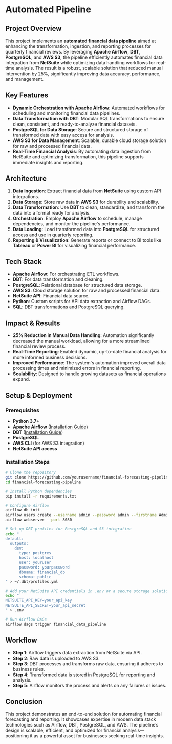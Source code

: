 # Automated Pipeline

## Project Overview

This project implements an **automated financial data pipeline** aimed at enhancing the transformation, ingestion, and reporting processes for quarterly financial reviews. By leveraging **Apache Airflow**, **DBT**, **PostgreSQL**, and **AWS S3**, the pipeline efficiently automates financial data integration from **NetSuite** while optimizing data handling workflows for real-time analysis. The result is a robust, scalable solution that reduced manual intervention by 25%, significantly improving data accuracy, performance, and management.

## Key Features

- **Dynamic Orchestration with Apache Airflow**: Automated workflows for scheduling and monitoring financial data pipelines.
- **Data Transformation with DBT**: Modular SQL transformations to ensure clean, consistent, and ready-to-analyze financial datasets.
- **PostgreSQL for Data Storage**: Secure and structured storage of transformed data with easy access for analysis.
- **AWS S3 for Data Management**: Scalable, durable cloud storage solution for raw and processed financial data.
- **Real-Time Financial Analysis**: By automating data ingestion from NetSuite and optimizing transformation, this pipeline supports immediate insights and reporting.

## Architecture

1. **Data Ingestion**: Extract financial data from **NetSuite** using custom API integrations.
2. **Data Storage**: Store raw data in **AWS S3** for durability and scalability.
3. **Data Transformation**: Use **DBT** to clean, standardize, and transform the data into a format ready for analysis.
4. **Orchestration**: Employ **Apache Airflow** to schedule, manage dependencies, and monitor the pipeline's performance.
5. **Data Loading**: Load transformed data into **PostgreSQL** for structured access and use in quarterly reporting.
6. **Reporting & Visualization**: Generate reports or connect to BI tools like **Tableau** or **Power BI** for visualizing financial performance.

## Tech Stack

- **Apache Airflow**: For orchestrating ETL workflows.
- **DBT**: For data transformation and cleaning.
- **PostgreSQL**: Relational database for structured data storage.
- **AWS S3**: Cloud storage solution for raw and processed financial data.
- **NetSuite API**: Financial data source.
- **Python**: Custom scripts for API data extraction and Airflow DAGs.
- **SQL**: DBT transformations and PostgreSQL querying.

## Impact & Results

- **25% Reduction in Manual Data Handling**: Automation significantly decreased the manual workload, allowing for a more streamlined financial review process.
- **Real-Time Reporting**: Enabled dynamic, up-to-date financial analysis for more informed business decisions.
- **Improved Performance**: The system's automation improved overall data processing times and minimized errors in financial reporting.
- **Scalability**: Designed to handle growing datasets as financial operations expand.

## Setup & Deployment

### Prerequisites
- **Python 3.7+**
- **Apache Airflow** ([Installation Guide](https://airflow.apache.org/docs/apache-airflow/stable/installation.html))
- **DBT** ([Installation Guide](https://docs.getdbt.com/docs/get-started))
- **PostgreSQL**
- **AWS CLI** (for AWS S3 integration)
- **NetSuite API access**

### Installation Steps

```bash
# Clone the repository
git clone https://github.com/yourusername/financial-forecasting-pipeline.git
cd financial-forecasting-pipeline

# Install Python dependencies
pip install -r requirements.txt

# Configure Airflow
airflow db init
airflow users create --username admin --password admin --firstname Admin --lastname Admin --role Admin --email admin@example.com
airflow webserver --port 8080

# Set up DBT profiles for PostgreSQL and S3 integration
echo "
default:
  outputs:
    dev:
      type: postgres
      host: localhost
      user: youruser
      password: yourpassword
      dbname: financial_db
      schema: public
" > ~/.dbt/profiles.yml

# Add your NetSuite API credentials in .env or a secure storage solution (ensure to create your .env file)
echo "
NETSUITE_API_KEY=your_api_key
NETSUITE_API_SECRET=your_api_secret
" > .env

# Run Airflow DAGs
airflow dags trigger financial_data_pipeline

```
## Workflow

- **Step 1**: Airflow triggers data extraction from NetSuite via API.
- **Step 2**: Raw data is uploaded to AWS S3.
- **Step 3**: DBT processes and transforms raw data, ensuring it adheres to business rules.
- **Step 4**: Transformed data is stored in PostgreSQL for reporting and analysis.
- **Step 5**: Airflow monitors the process and alerts on any failures or issues.

## Conclusion

This project demonstrates an end-to-end solution for automating financial forecasting and reporting. It showcases expertise in modern data stack technologies such as Airflow, DBT, PostgreSQL, and AWS. The pipeline’s design is scalable, efficient, and optimized for financial analysis—positioning it as a powerful asset for businesses seeking real-time insights.


